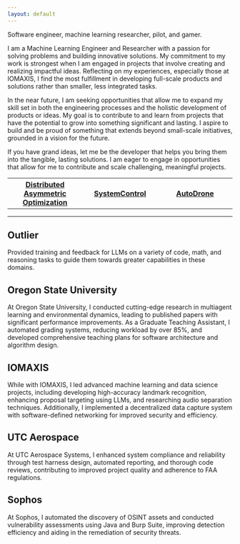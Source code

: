 ```yaml
---
layout: default
---
```


Software engineer, machine learning researcher, pilot, and gamer.

I am a Machine Learning Engineer and Researcher with a passion for solving problems and building innovative solutions. My commitment to my work is strongest when I am engaged in projects that involve creating and realizing impactful ideas. Reflecting on my experiences, especially those at IOMAXIS, I find the most fulfillment in developing full-scale products and solutions rather than smaller, less integrated tasks.

In the near future, I am seeking opportunities that allow me to expand my skill set in both the engineering processes and the holistic development of products or ideas. My goal is to contribute to and learn from projects that have the potential to grow into something significant and lasting. I aspire to build and be proud of something that extends beyond small-scale initiatives, grounded in a vision for the future.

If you have grand ideas, let me be the developer that helps you bring them into the tangible, lasting solutions. I am eager to engage in opportunities that allow for me to contribute and scale challenging, meaningful projects.

[//]: # (A place all for me to just ramble and rant. And you've come across this place. How unfortunate of you.)

[//]: # ()
[//]: # ()
[//]: # (I've been thinking further on our conversation from the other day and talking it through with some of my labmates from before. Gaurav pointed out that I'm most devoted when I'm solving a problem, and more importantly, building *something*.I think that's the direction I want to move at least in the immediate future, especially concerning cultivating relevant skillsets. Part of this is the &#40;software&#41; engineering processes, but also a full product/company/idea. Even thinking back to our time at IOMAXIS, the small contracts we started to tackle towards the end were less fulfilling and evoed less commitment. But when we were working on our projects that we wanted to make something out of, those were the type of projects I wanted to pursue; how to turn a grand idea into a realized implementation. )

[//]: # ()
[//]: # ()
[//]: # (Towards that end, I think for the next while, I want to find something that either guides me, or allows me to learn, what it takes to build something that is mine and that I am proud of, beyond just small scale projects or one-offs. Even while with Dr. Tumer, the papers and projects I'd pitch would always be backed by a larger idea of where I wanted to go with it the eventual future &#40;though scoping wasn't always consistent and not always part of the pitch&#41;.)

[//]: # ()
[//]: # ()
[//]: # (I am an experienced Machine Learning Engineer and Researcher with a strong background in AI, multi-agent systems, and cybersecurity. My work has spanned developing high-accuracy recognition systems, enhancing proposal processes through advanced machine learning, and conducting research on innovative audio separation techniques.)

[//]: # ()
[//]: # (I am passionate about leveraging my skills to drive technological advancements and contribute to cutting-edge AI research and applications. I am currently seeking opportunities that allow me to work on impactful projects, collaborate with interdisciplinary teams, and continue my professional growth in the fields of machine learning and AI.)


<table style="width: 100%">
  <tr>
    <th style="width:30%; text-align: center"><a href="https://github.com/AndrewTFesta/AutoDrone">Distributed Asymmetric Optimization</a></th>
    <th style="width:30%; text-align: center"><a href="https://github.com/AndrewTFesta/AutoDrone">SystemControl</a></th>
    <th style="width:30%; text-align: center"><a href="https://github.com/AndrewTFesta/AutoDrone">AutoDrone</a></th>
  </tr>
</table>

-----

## Outlier

Provided training and feedback for LLMs on a variety of code, math, and reasoning tasks to guide them towards greater capabilities in these domains.

## Oregon State University

At Oregon State University, I conducted cutting-edge research in multiagent learning and environmental dynamics, leading to published papers with significant performance improvements. As a Graduate Teaching Assistant, I automated grading systems, reducing workload by over 85\%, and developed comprehensive teaching plans for software architecture and algorithm design.

## IOMAXIS

While with IOMAXIS, I led advanced machine learning and data science projects, including developing high-accuracy landmark recognition, enhancing proposal targeting using LLMs, and researching audio separation techniques. Additionally, I implemented a decentralized data capture system with software-defined networking for improved security and efficiency.

## UTC Aerospace

At UTC Aerospace Systems, I enhanced system compliance and reliability through test harness design, automated reporting, and thorough code reviews, contributing to improved project quality and adherence to FAA regulations.

## Sophos

At Sophos, I automated the discovery of OSINT assets and conducted vulnerability assessments using Java and Burp Suite, improving detection efficiency and aiding in the remediation of security threats.
